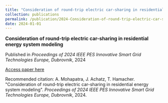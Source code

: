 ```yaml
---
title: "Consideration of round-trip electric car-sharing in residential energy system modeling"
collection: publications
permalink: /publication/2024-Consideration-of-round-trip-electric-car-sharing-i
date: 2024-01-01
---
```

<p style="font-size: 1.1em; margin-bottom: 0.5em;"><b>Consideration of round-trip electric car-sharing in residential energy system modeling</b></p>
<p style="margin-bottom: 0.5em;">Published in <em>Proceedings of 2024 IEEE PES Innovative Smart Grid Technologies Europe, Dubrovnik</em>, 2024</p>
<p style="margin-bottom: 0.5em;"><a href="https://doi.org/10.1109/ISGTEUROPE62998.2024.10863594" target="_blank">Access paper here</a></p>
<p>Recommended citation: A. Mohapatra, J. Achatz, T. Hamacher. "Consideration of round-trip electric car-sharing in residential energy system modeling". <em>Proceedings of 2024 IEEE PES Innovative Smart Grid Technologies Europe, Dubrovnik</em>, 2024.</p>